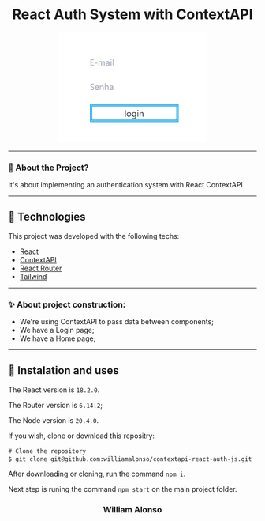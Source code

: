 <h1 align="center">
  React Auth System with ContextAPI
</h1>

<div align="center">
  <img src="/public/home.png" alt"auth system" title="auth system" width="300" />
</div>

---




### 🤔 About the Project?

It's about implementing an authentication system with React ContextAPI

---

## 🚀 Technologies

This project was developed with the following techs:

- [React](https://react.dev/)
- [ContextAPI](https://legacy.reactjs.org/docs/context.html#api)
- [React Router](https://reactrouter.com/en/main)
- [Tailwind](https://tailwindcss.com)

---

### ✨ About project construction:

- We're using ContextAPI to pass data between components;
- We have a Login page;
- We have a Home page;

---

## 🙅 Instalation and uses

The React version is `18.2.0`.

The Router version is `6.14.2`;

The Node version is `20.4.0`.

If you wish, clone or download this repositry:

```
# Clone the repository
$ git clone git@github.com:williamalonso/contextapi-react-auth-js.git
```

After downloading or cloning, run the command `npm i`.

Next step is runing the command `npm start` on the main project folder.

<h3 align="center">William Alonso</h3>
